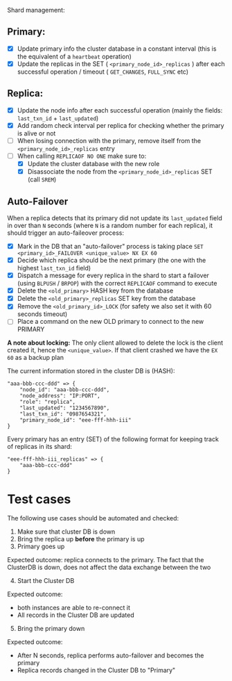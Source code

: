 Shard management:

## Primary:

- [x] Update primary info the cluster database in a constant interval (this is the equivalent of a `heartbeat` operation)
- [x] Update the replicas in the SET ( `<primary_node_id>_replicas` ) after each successful operation / timeout ( `GET_CHANGES`, `FULL_SYNC` etc)

## Replica:

- [x] Update the node info after each successful operation (mainly the fields: `last_txn_id` + `last_updated`)
- [x] Add random check interval per replica for checking whether the primary is alive or not
- [ ] When losing connection with the primary, remove itself from the `<primary_node_id>_replicas` entry
- [ ] When calling `REPLICAOF NO ONE` make sure to:
    - [x] Update the cluster database with the new role
    - [x] Disassociate the node from the `<primary_node_id>_replicas` SET (call `SREM`)

## Auto-Failover

When a replica detects that its primary did not update its `last_updated` field in over than `N` seconds (where `N` is a random number for each replica),
it should trigger an auto-faileover process:

- [x] Mark in the DB that an "auto-failover" process is taking place `SET <primary_id>_FAILOVER <unique_value> NX EX 60`
- [x] Decide which replica should be the next primary (the one with the highest `last_txn_id` field)
- [x] Dispatch a message for every replica in the shard to start a failover (using `BLPUSH` / `BRPOP`) with the correct `REPLICAOF` command to execute
- [x] Delete the `<old_primary>` HASH key from the database
- [x] Delete the `<old_primary>_replicas` SET key from the database
- [x] Remove the `<old_primary_id>_LOCK` (for safety we also set it with 60 seconds timeout)
- [ ] Place a command on the new OLD primary to connect to the new PRIMARY

**A note about locking:**
The only client allowed to delete the lock is the client created it, hence the `<unique_value>`. If that client crashed
we have the `EX 60` as a backup plan

The current information stored in the cluster DB is (HASH):

```
"aaa-bbb-ccc-ddd" => {
    "node_id": "aaa-bbb-ccc-ddd",
    "node_address": "IP:PORT",
    "role": "replica",
    "last_updated": "1234567890",
    "last_txn_id": "0987654321",
    "primary_node_id": "eee-fff-hhh-iii"
}
```

Every primary has an entry (SET) of the following format for keeping track of
replicas in its shard:

```
"eee-fff-hhh-iii_replicas" => {
    "aaa-bbb-ccc-ddd"
}
```

# Test cases

The following use cases should be automated and checked:


1. Make sure that cluster DB is down
2. Bring the replica up **before** the primary is up
3. Primary goes up

Expected outcome: replica connects to the primary. The fact that the ClusterDB is down, does not affect the data exchange between the two

4. Start the Cluster DB

Expected outcome:
- both instances are able to re-connect it
- All records in the Cluster DB are updated

5. Bring the primary down

Expected outcome:
- After N seconds, replica performs auto-failover and becomes the primary
- Replica records changed in the Cluster DB to "Primary"
